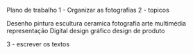 Plano de trabalho
1 - Organizar as fotografias
2 - topicos

Desenho
pintura
escultura
ceramica
fotografia
arte multimédia
representação Digital
design gráfico
design de produto

3 - escrever os textos
